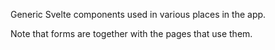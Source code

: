 Generic Svelte components used in various places in the app. 

Note that forms are together with the pages that use them. 